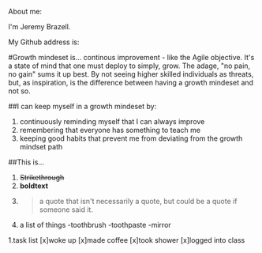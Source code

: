 About me:

I'm Jeremy Brazell.

My Github address is: 

#Growth mindeset is...
continous improvement - like the Agile objective.  It's a state of mind that one must deploy to simply, grow.  The adage, "no pain, no gain" sums it up best.  By not seeing higher skilled individuals as threats, but, as inspiration, is the difference between having a growth mindeset and not so.

##I can keep myself in a growth mindeset by:

1. continuously reminding myself that I can always improve
1. remembering that everyone has something to teach me
1. keeping good habits that prevent me from deviating from the growth mindset path

##This is...

1. ~~Strikethrough~~
1. **boldtext**
1. >a quote that isn't necessarily a quote, but could be a quote if someone said it.
1. a list of things
-toothbrush
-toothpaste
-mirror

1.task list
[x]woke up
[x]made coffee
[x]took shower
[x]logged into class
